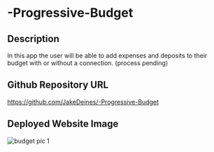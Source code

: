 # -Progressive-Budget



## Description

In this app the user will be able to add expenses and deposits to their budget with or without a connection. (process pending)

## Github Repository URL
https://github.com/JakeDeines/-Progressive-Budget

## Deployed Website Image

![budget pic 1](https://user-images.githubusercontent.com/67669417/103878842-d3dbb680-508b-11eb-8139-2f0cccbf75b8.PNG)
